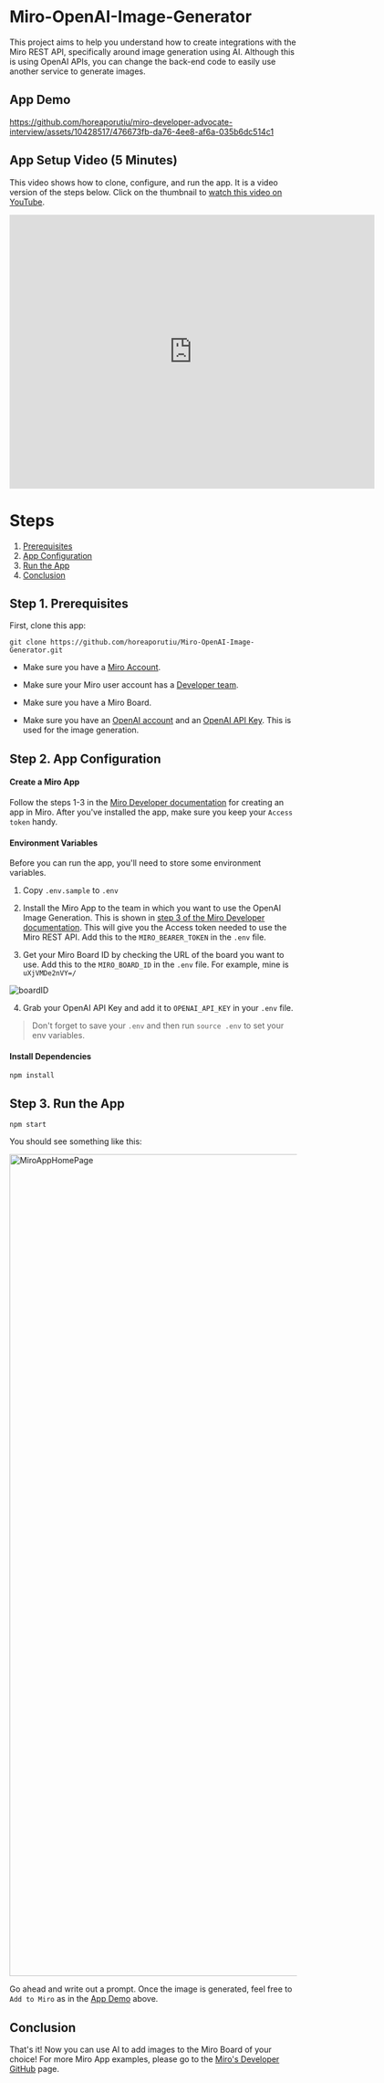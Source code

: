 # Miro-OpenAI-Image-Generator

This project aims to help you understand how to create integrations with the Miro REST API, specifically 
around image generation using AI. Although this is using OpenAI APIs, you can change the back-end 
code to easily use another service to generate images. 

## App Demo

https://github.com/horeaporutiu/miro-developer-advocate-interview/assets/10428517/476673fb-da76-4ee8-af6a-035b6dc514c1

## App Setup Video (5 Minutes)
This video shows how to clone, configure, and run the app. It is a video version of the steps below.
Click on the thumbnail to [watch this video on YouTube](https://www.youtube.com/watch?v=E9-GAzOzTQs).

<iframe
    width="640"
    height="480"
    src="https://www.youtube.com/embed/E9-GAzOzTQs"
    frameborder="0"
    allow="autoplay; encrypted-media"
    allowfullscreen
>
</iframe>

# Steps 
1. [Prerequisites](#step-1-prerequisites)
2. [App Configuration](#step-2-app-configuration)
3. [Run the App](#step-3-run-the-app)
4. [Conclusion](#conclusion) 

## Step 1. Prerequisites

First, clone this app: 

```git clone https://github.com/horeaporutiu/Miro-OpenAI-Image-Generator.git```

* Make sure you have a [Miro Account](https://miro.com/signup/).

* Make sure your Miro user account has a [Developer team](https://developers.miro.com/docs/create-a-developer-team).

* Make sure you have a Miro Board. 

* Make sure you have an [OpenAI account](https://platform.openai.com/) and an [OpenAI API Key](https://platform.openai.com/account/api-keys). This is used for the image generation. 

## Step 2. App Configuration

#### Create a Miro App

Follow the steps 1-3 in the [Miro Developer documentation](https://developers.miro.com/docs/rest-api-build-your-first-hello-world-app#step-1-create-your-app-in-miro) for creating an app in Miro.
After you've installed the app, make sure you keep your `Access token` handy.

#### Environment Variables

Before you can run the app, you'll need to store some environment variables.

1. Copy `.env.sample` to `.env`

2. Install the Miro App to the team in which you want to use the OpenAI Image Generation. This is shown in [step 3 of the Miro Developer documentation](https://developers.miro.com/docs/rest-api-build-your-first-hello-world-app#step-3-install-the-app). This will give you the Access token needed to use the Miro REST API. Add this to the `MIRO_BEARER_TOKEN` in the `.env` file.

3. Get your Miro Board ID by checking the URL of the board you want to use. Add this to the `MIRO_BOARD_ID`
in the `.env` file. For example, mine is `uXjVMDe2nVY=/`

![boardID](https://github.com/horeaporutiu/Miro-OpenAI-Image-Generator/assets/10428517/22cdb6b1-276a-466f-9d5e-8f19bf0a0990)

4. Grab your OpenAI API Key and add it to `OPENAI_API_KEY` in your `.env` file.

> Don't forget to save your `.env` and then run 
```source .env``` to set your env variables. 

#### Install Dependencies

`npm install`

## Step 3. Run the App

`npm start`

You should see something like this:

<img width="1440" alt="MiroAppHomePage" src="https://github.com/horeaporutiu/Miro-OpenAI-Image-Generator/assets/10428517/208926c8-b42c-4842-af52-f737af3b4248">

Go ahead and write out a prompt. Once the image is generated, feel free to `Add to Miro` as in the 
[App Demo](https://github.com/horeaporutiu/Miro-OpenAI-Image-Generator#app-demo) above.

## Conclusion

That's it! Now you can use AI to add images to the Miro Board of your choice! For more Miro App examples, 
please go to the [Miro's Developer GitHub](https://github.com/miroapp/app-examples) page.


